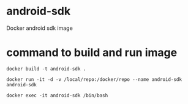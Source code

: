 # android-sdk
Docker android sdk image

# command to build and run image
`docker build -t android-sdk .`

`docker run -it -d -v /local/repo:/docker/repo --name android-sdk android-sdk`

`docker exec -it android-sdk /bin/bash`
